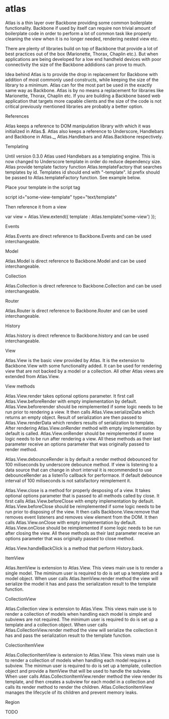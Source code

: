 atlas
=====

Atlas is a thin layer over Backbone providing some common boilerplate functionality. Backbone if used by itself can require non trivial amount of boilerplate code in order to perform a lot of common task like properly cleaning the view when it is no longer needed, rendering nested view etc.

There are plenty of libraries build on top of Backbone that provide a lot of best practices out of the box (Marionette, Thorax, Chaplin etc.). But when applications are being developed for a low end handheld devices with poor connectivity the size of the Backbone addidions can prove to much.

Idea behind Atlas is to provide the drop in replacement for Backbone with addition of most commonly used constructs, while keeping the size of the library to a minimum. Atlas can for the most part be used in the exactly same way as Backbone. Atlas is by no means a replacement for libraries like Marionette, Thorax, Chaplin etc. If you are building a Backbone based web application that targets more capable clients and the size of the code is not critical previously mentioned libraries are probably a better option.

References

Atlas keeps a reference to DOM manipulation library with which it was initialized in Atlas.$. Atlas also keeps a reference to Underscore, Handlebars and Backbone in Atlas._, Atlas.Handlebars and Atlas.Backbone respectively.

Templating

Until version 0.3.0 Atlas used Handlebars as a templating engine. This is now changed to Underscore template in order do reduce dependency size. Atlas provide template factory function Atlas.templateFactory that searches templates by id. Templates id should end with "-template". Id prefix should be passed to Atlas.templateFactory function. See example below.

Place your template in the script tag

script id="some-view-template" type="text/template"

Then reference it from a view

var view = Atlas.View.extend({
  template : Atlas.template('some-view')
});

Events

Atlas.Events are direct reference to Backbone.Events and can be used interchangeable.

Model

Atlas.Model is direct reference to Backbone.Model and can be used interchangeable.

Collection

Atlas.Collection is direct reference to Backbone.Collection and can be used interchangeable.

Router

Atlas.Router is direct reference to Backbone.Router and can be used interchangeable.

History

Atlas.history is direct reference to Backbone.history and can be used interchangeable.

View

Atlas.View is the basic view provided by Atlas. It is the extension to Backbone.View with some functionality added. It can be used for rendering view that are not backed by a model or a collection. All other Atlas views are extended from Atlas.View.

View methods

Atlas.View.render takes optional options parameter. It first call Atlas.View.beforeRender with empty implementation by default. Atlas.View.beforerender should be reimplemented if some logic needs to be run prior to rendering a view. It then calls Atlas.View.serializeData which returns an empty object. Result of serialization are then passed to Atlas.View.renderData which renders results of serialization to template. After rendering Atlas.View.onRender method with empty implementation by default is called. Atlas.View.onRender should be reimplemented if some logic needs to be run after rendering a view. All these methods as their last parameter receive an options parameter that was originally passed to render method.

Atlas.View.debounceRender is by default a render method debounced for 100 miliseconds by underscore debounce method. If view is listening to a data source that can change in short interval it is recommended to use debounceRender as a listenTo callback for performace. If default debounce interval of 100 miliseconds is not satisfactory reimplement it.

Atlas.View.close is a method for properly desposing of a view. It takes optional options parameter that is passed to all methods called by close. It first calls Atlas.View.beforeClose with empty implementation by default. Atlas.View.beforeClose should be reimplemented if some logic needs to be run prior to disposing of the view. It then calls Backbone.View.remove that removes event listeners and removes view element from the DOM. It then calls Atlas.View.onClose with empty implementation by default. Atlas.View.onClose should be reimplemented if some logic needs to be run after closing the view. All these methods as their last parameter receive an options parameter that was originally passed to close method.

Atlas.View.handleBackClick is a method that perform History.back.

ItemView

Atlas.ItemView is extension to Atlas.View. This views main use is to render a single model. The miminum user is required to do is set up a template and a model object. When user calls Atlas.ItemView.render method the view will serialize the model it has and pass the serialization result to the template function.

CollectionView

Atlas.Collection view is extension to Atlas.View. This views main use is to render a collection of models when handling each model is simple and subviews are not required. The minimum user is required to do is set up a template and a collection object. When user calls Atlas.CollectionView.render method the view will serialize the collection it has and pass the serialization result to the template function.

ColectionItemView

Atlas.CollectionItemView is extension to Atlas.View. This views main use is to render a collection of models when handling each model requires a subview. The minimun user is required to do is set up a template, collection object and provide a ItemView that will be used to handle the subview. When user calls Atlas.CollectionItemView.render method the view render its template, and then creates a subview for each model in a collection and calls its render method to render the children. Atlas.CollectionItemView manages the lifecycle of its children and prevent memory leaks.

Region

TODO